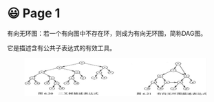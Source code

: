# 😃 Page 1

有向无环图：若一个有向图中不存在环，则成为有向无环图，简称DAG图。

它是描述含有公共子表达式的有效工具。

<figure><img src="../../../.gitbook/assets/屏幕截图 2022-09-13 165229.jpg" alt=""><figcaption></figcaption></figure>
